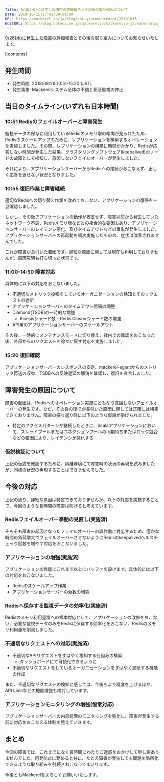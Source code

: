 ```yaml
---
Title: 9/26(水)に発生した障害の詳細報告とその後の取り組みについて
Date: 2018-10-15T17:41:00+09:00
URL: https://mackerel.io/ja/blog/entry/announcement/20181015
EditURL: https://blog.hatena.ne.jp/mackerelio/mackerelio-ja.hatenablog.mackerel.io/atom/entry/10257846132653529000
---
```


[9/26(水)に発生した障害](https://mackerel.io/ja/blog/entry/announcement/20180926)の詳細報告とその後の取り組みについてお知らせいたします。

[:contents]

## 発生時間

- 発生時間: 2018/09/26 10:51-15:20 (JST) 
- 発生事象: Mackerelシステム全体の不調と死活監視の停止

## 当日のタイムライン(いずれも日本時間)

### 10:51 Redisのフェイルオーバーと障害発生

監視データの保存に利用しているRedisのメモリ増の傾向が見られたため、Redisのスケールアップのために、レプリケーションを構築するオペレーションを実施しました。その際、レプリケーションの構築に時間がかかり、Redisが応答しない時間が発生した結果、クラスタリングソフトウェア(keepalived)がノードの故障として検知し、意図しないフェイルオーバーが発生しました。

それにより、アプリケーションサーバーからRedisへの接続がおこなえず、正しく応答を返せない状況となりました。

### 10:55 復旧作業と障害継続

適切なRedisへの切り替え作業を改めておこない、アプリケーションの復帰を一旦確認しました。

しかし、その後アプリケーションの動作が安定せず、障害以前から発生していたネットワーク不調、Redisメモリ増などとの複合的な要因もあり、アプリケーションサーバーのレイテンシ悪化、及びタイムアウトなどの事象が発生しました。アプリケーションサーバーの再起動を順次実施したものの、症状は改善されませんでした。

これが障害が長引いた要因です。詳細な原因に関しては現在も判明しておりませんが、原因究明も打ち切った状況です。

### 11:00-14:50 障害対応

具体的に以下の対応をおこないました。

- 不適切なメトリック投稿をしているオーガニゼーションの検知とそのリクエストの遮断
- アプリケーションサーバーのタイムアウト間隔の調整
- Diamond(TSDB)の一時的な増強
  - Kinesisシャード数・Redis Clusterシャード数の増強
- API用のアプリケーションサーバーのスケールアウト

その後、一時的にメンテナンスモードに切り替え、社内での確認をおこなった後、外部からのリクエストを徐々に戻す対応を実施しました。

### 15:20 復旧確認

アプリケーションサーバーのレスポンスの安定、mackerel-agentからのメトリック再送の収束、TSDBへの反映遅延の解消を確認し、復旧を宣言しました。

## 障害発生の原因について

障害の起因は、Redisへのオペレーション実施にともなう意図しないフェイルオーバーの発生です。ただ、その後の復旧が長引いた原因に関しては正確には特定できておりません。障害の振り返り時に以下のような仮説が挙げられました。

- 特定のアクセスパターンが継続したときに、Scalaアプリケーションにおいて、スレッドプールまたはコネクションプールの同期待ちまたはロック競合などの要因により、レイテンシが悪化する

### 仮説検証について

上記の仮説を確認するために、隔離環境にて障害時の状況の再現を試みましたが、同様の状況の再現することはできませんでした。

## 今後の対応

上記の通り、詳細な原因は特定できておりませんが、以下の対応を実施することで、今回のような長時間の障害は防げると考えています。

### Redisフェイルオーバー挙動の見直し(実施済)

そもそも障害の起因となったフェイルオーバーの誤作動に対応するため、僅かな時間の負荷増大でフェイルオーバーさせないようにRedisのkeepalivedヘルスチェック回数を増やす対応をおこないました。

### アプリケーションの増強(実施済)

アプリケーションの性能にこれまで以上にバッファを設けます。具体的には以下の対応をおこないました。

- Redisのスケールアップ作業
- アプリケーションサーバーの台数の増強

### Redisへ保存する監視データの効率化(実施済)

Redisのメモリ利用量増への根本対応として、アプリケーションの改修をおこない、必要な監視データのみをRedisに保存する効率化をおこない、Redisのメモリ利用量を削減しました。

### 不適切なリクエストへの対応(実施済)

- 不適切なAPIリクエストをすばやく検知する仕組みの構築
  - ダッシュボードにて可視化できるように
- 不適切なリクエストをしているオーガニゼーションをすばやく遮断する機能の作成

また、不適切なリクエストの検知に感しては、今後もより精度を上げるほか、API Limitなどの機能増強も検討しています。

### アプリケーションモニタリングの増強(恒常対応)

アプリケーションサーバーの内部処理のモニタリングを強化し、障害が発生する前に対応をおこなえる体制を整えていきます。

## まとめ

今回の障害では、これまでになく長時間にわたりご迷惑をおかけして申し訳ありませんでした。再発防止に務めると共に、たとえ障害が発生しても問題を局所化できるような取り組みを引続きおこなってまいります。

今後ともMackerelをよろしくお願いいたします。

